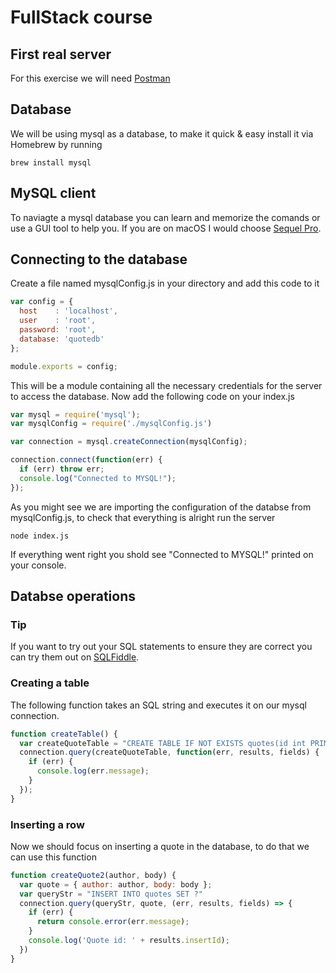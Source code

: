 # FullStack course

## First real server
For this exercise we will need [Postman](https://www.getpostman.com)
<Postman image>

## Database
We will be using mysql as a database, to make it quick & easy install it via Homebrew by running
```
brew install mysql
```

## MySQL client
To naviagte a mysql database you can learn and memorize the comands or use a GUI tool to help you. If you are on macOS I would choose [Sequel Pro](https://sequelpro.com).

## Connecting to the database
Create a file named mysqlConfig.js in your directory and add this code to it

```javascript
var config = {
  host    : 'localhost',
  user    : 'root',
  password: 'root',
  database: 'quotedb'
};

module.exports = config;
```
This will be a module containing all the necessary credentials for the server to access the database.
Now add the following code on your index.js
```javascript
var mysql = require('mysql');
var mysqlConfig = require('./mysqlConfig.js')

var connection = mysql.createConnection(mysqlConfig);

connection.connect(function(err) {
  if (err) throw err;
  console.log("Connected to MYSQL!");
});
```
As you might see we are importing the configuration of the databse from mysqlConfig.js, to check that everything is alright run the server
```
node index.js
```
If everything went right you shold see "Connected to MYSQL!" printed on your console.

## Databse operations

### Tip
If you want to try out your SQL statements to ensure they are correct you can try them out on [SQLFiddle](http://sqlfiddle.com).

### Creating a table
The following function takes an SQL string and executes it on our mysql connection.
```javascript
function createTable() {
  var createQuoteTable = "CREATE TABLE IF NOT EXISTS quotes(id int PRIMARY KEY auto_increment,author VARCHAR(255)NOT NULL,body varchar(255)not null)";
  connection.query(createQuoteTable, function(err, results, fields) {
    if (err) {
      console.log(err.message);
    }
  });
}
```

### Inserting a row
Now we should focus on inserting a quote in the database, to do that we can use this function
```javascript
function createQuote2(author, body) {
  var quote = { author: author, body: body };
  var queryStr = "INSERT INTO quotes SET ?"
  connection.query(queryStr, quote, (err, results, fields) => {
    if (err) {
      return console.error(err.message);
    }
    console.log('Quote id: ' + results.insertId);
  })
}
```
